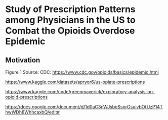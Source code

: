 # Study of Prescription Patterns among Physicians in the US to Combat the Opioids Overdose Epidemic

## Motivation


Figure 1
Source: CDC: https://www.cdc.gov/opioids/basics/epidemic.html



https://www.kaggle.com/datasets/apryor6/us-opiate-prescriptions 

https://www.kaggle.com/code/greenmaverick/exploratory-analysis-on-opioid-prescriptions

https://docs.google.com/document/d/1d0aC3nWJsbeSsorGsuivbOfUzP14ThwWDh8WhhcaxbQ/edit#
